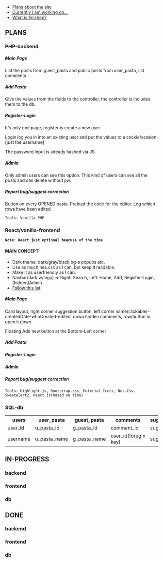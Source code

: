 
- [Plans about the site](#PLANS)
- [Currently I am working on...](#IN-PROGRESSS)
- [What is finished?](#DONE)

## PLANS
### PHP-backend
<h5>Main Page</h5>
<p>List the posts from guest_pasta and public posts from user_pasta, list comments</p>
<h5>Add Pasta</h5>
<p>Give the values from the fields to the controller, the controller is includes them to the db.</p>
<h5>Register-Login</h5>
<p>It's only one page, register is create a new user.</p>
<p>Login log you in into an existing user and put the values to a cookie/session. [just the username]</p>
<p>The password input is already hashed via JS.</p>
<h5>Admin</h5>
<p>Only admin users can see this option. This kind of users can see all the posts and can delete without pw.</p>
<h5>Report bug/suggest correction</h5>
<p>Button on every OPENED pasta. Preload the code for the editor. Log wihich rows have been edited.</p>

`Tools: Vanilla PHP`

### React/vanilla-frontend
**`Note: React just optional beacuse of the time`**
<h4>MAIN CONCEPT</h4>
<ul>
    <li>Dark theme: dark/gray/black bg-s popups etc.</li>
    <li>Use as much nes.css as I can, but keep it readable.</li>
    <li>Make it as userfriendly as I can.</li>
    <li>Navbar(dark w/logo) => Right: Search, Left: Home, Add, Register-Login, (hidden)Admin</li>
    <li><a href="https://github.com/thedaviddias/Front-End-Checklist">Follow this list</a></li>
</ul>
<h5>Main Page</h5>
<p>Card layout, right corner suggestion button, left corner name(clickable)-createdDate-whoCreated-edited, down hidden comments, row/button to open it down</p>
<p>Floating Add new button at the Bottom-Left corner</p>
<h5>Add Pasta</h5>
<h5>Register-Login</h5>
<h5>Admin</h5>
<h5>Report bug/suggest correction</h5>

`Tools: Highlight.js, Bootstrap.css, Material Icons, Nes.Css, Sweetalert2, React.js(based on time)`
### SQL-db
<table>
    <tr>
        <th>users</th>
        <th>user_pasta</th>
        <th>guest_pasta</th>
        <th>comments</th>
        <th>suggestions</th>
    </tr>
    <tr>
        <td>user_id</td>
        <td>u_pasta_id</td>
        <td>g_pasta_id</td>
        <td>comment_id</td>
        <td>suggest_id</td>
    </tr>
    <tr>
        <td>username</td>
        <td>u_pasta_name</td>
        <td>g_pasta_name</td>
        <td>user_id(foregin key)</td>
        <td>suggest_id</td>
    </tr>
</table>

## IN-PROGRESS
### backend
### frontend
### db

## DONE
### backend
### frontend
### db